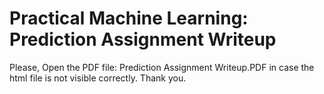 # Practical Machine Learning: Prediction Assignment Writeup

Please, Open the PDF file: Prediction Assignment Writeup.PDF in case the html file is not visible correctly. Thank you.
